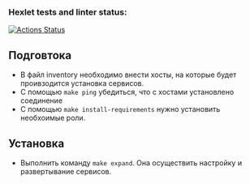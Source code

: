 ### Hexlet tests and linter status:
[![Actions Status](https://github.com/Aleksey94Dan/ansible-project-76/workflows/hexlet-check/badge.svg)](https://github.com/Aleksey94Dan/ansible-project-76/actions)

## Подговтока

* В файл inventory необходимо внести хосты, на которые будет проивзодится установка сервисов.
* С помощью ```make ping``` убедиться, что с хостами установлено соединение
* С помощью ```make install-requirements``` нужно установить необхоимые роли.

## Установка

* Выполнить команду ```make expand```. Она осуществить настройку и развертывание сервисов.
